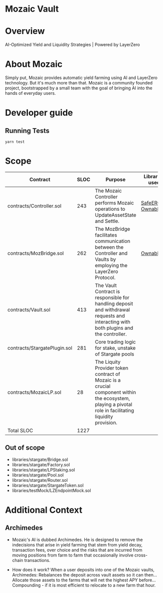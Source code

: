 # Mozaic Vault
# Overview
AI-Optimized Yield and Liquidity Strategies | Powered by LayerZero
# About Mozaic

Simply put, Mozaic provides automatic yield farming using AI and LayerZero technology.
But it's much more than that. 
Mozaic is a community founded project, bootstrapped by a small team with the goal of bringing AI into the hands of everyday users.

# Developer guide

## Running Tests

```
yarn test
```

# Scope

| Contract | SLOC | Purpose | Libraries used |  
| ----------- | ----------- | ----------- | ----------- |
| contracts/Controller.sol | 243 | The Mozaic Controller performs Mozaic operations to UpdateAssetState and Settle. | [SafeERC20](https://github.com/OpenZeppelin/openzeppelin-contracts/blob/master/contracts/token/ERC20/utils/SafeERC20.sol) [Ownable](https://github.com/OpenZeppelin/openzeppelin-contracts/blob/master/contracts/access/Ownable.sol)|
| contracts/MozBridge.sol | 262 | The MozBridge facilitates communication between the Controller and Vaults by employing the LayerZero Protocol. | [Ownable](https://github.com/OpenZeppelin/openzeppelin-contracts/blob/master/contracts/access/Ownable.sol) []() |
| contracts/Vault.sol | 413 | The Vault Contract is responsible for handling deposit and withdrawal requests and interacting with both plugins and the controller. | |
| contracts/StargatePlugin.sol | 281 | Core trading logic for stake, unstake of Stargate pools | |
| contracts/MozaicLP.sol | 28 | The Liquity Provider token contract of Mozaic is a crucial component within the ecosystem, playing a pivotal role in facilitating liquidity provision. | |
| Total SLOC | 1227 |  |  |

## Out of scope

- libraries/stargate/Bridge.sol
- libraries/stargate/Factory.sol
- libraries/stargate/LPStaking.sol
- libraries/stargate/Pool.sol
- libraries/stargate/Router.sol
- libraries/stargate/StargateToken.sol
- libraries/testMock/LZEndpointMock.sol


# Additional Context

## Archimedes
- Mozaic's AI is dubbed Archimedes. 
  He is designed to remove the indecisions that arise in yield farming that stem from yield decay, transaction fees, over choice and the risks that are incurred from moving positions from farm to farm that occasionally involve cross-chain transactions. 

- How does it work?
  When a user deposits into one of the Mozaic vaults, Archimedes:
  Rebalances the deposit across vault assets so it can then...
  Allocate those assets to the farms that will net the highest APY before...
  Compounding - if it is most efficient to relocate to a new farm that hour.